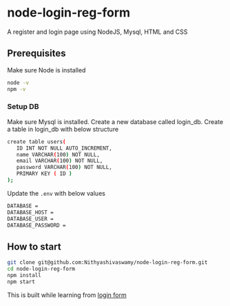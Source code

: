 # node-login-reg-form
A register and login page using NodeJS, Mysql, HTML and CSS

## Prerequisites
Make sure Node is installed
```sh
node -v
npm -v
```

### Setup DB
Make sure Mysql is installed. Create a new database called login_db.
Create a table in login_db with below structure

```sh
create table users(
   ID INT NOT NULL AUTO_INCREMENT,
   name VARCHAR(100) NOT NULL,
   email VARCHAR(100) NOT NULL,
   password VARCHAR(100) NOT NULL,
   PRIMARY KEY ( ID )
);
```

Update the `.env` with below values

```sh
DATABASE = 
DATABASE_HOST = 
DATABASE_USER = 
DATABASE_PASSWORD = 
```
## How to start
```sh
git clone git@github.com:Nithyashivaswamy/node-login-reg-form.git
cd node-login-reg-form
npm install
npm start
```

This is built while learning from [login form](https://blog.logrocket.com/building-simple-login-form-node-js/)